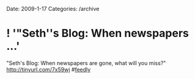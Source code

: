 Date: 2009-1-17
Categories: /archive

# ! '"Seth''s Blog: When newspapers ...'

"Seth's Blog: When newspapers are gone, what will you miss?" <a href="http://tinyurl.com/7x59wj" rel="nofollow">http://tinyurl.com/7x59wj</a>  #<a href="http://search.twitter.com/search?q=%23feedly">feedly</a>
